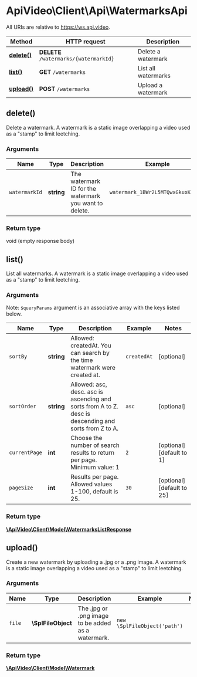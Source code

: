 # ApiVideo\Client\Api\WatermarksApi

All URIs are relative to https://ws.api.video.

Method | HTTP request | Description
------------- | ------------- | -------------
[**delete()**](WatermarksApi.md#delete) | **DELETE** `/watermarks/{watermarkId}` | Delete a watermark
[**list()**](WatermarksApi.md#list) | **GET** `/watermarks` | List all watermarks
[**upload()**](WatermarksApi.md#upload) | **POST** `/watermarks` | Upload a watermark


## delete()


Delete a watermark. A watermark is a static image overlapping a video used as a \"stamp\" to limit leetching.


### Arguments



Name | Type | Description  | Example | Notes
------------- | ------------- | ------------- | ------------- | -------------
 `watermarkId` | **string**| The watermark ID for the watermark you want to delete. | `watermark_1BWr2L5MTQwxGkuxKjzh6i` |




### Return type

void (empty response body)




## list()


List all watermarks. A watermark is a static image overlapping a video used as a \"stamp\" to limit leetching.


### Arguments





Note: `$queryParams` argument is an associative array with the keys listed below.

Name | Type | Description  | Example | Notes
------------- | ------------- | ------------- | ------------- | -------------
 `sortBy` | **string**| Allowed: createdAt. You can search by the time watermark were created at. | `createdAt` | [optional]
 `sortOrder` | **string**| Allowed: asc, desc. asc is ascending and sorts from A to Z. desc is descending and sorts from Z to A. | `asc` | [optional]
 `currentPage` | **int**| Choose the number of search results to return per page. Minimum value: 1 | `2` | [optional] [default to 1]
 `pageSize` | **int**| Results per page. Allowed values 1-100, default is 25. | `30` | [optional] [default to 25]






### Return type

[**\ApiVideo\Client\Model\WatermarksListResponse**](../Model/WatermarksListResponse.md)




## upload()


Create a new watermark by uploading a .jpg or a .png image. A watermark is a static image overlapping a video used as a \"stamp\" to limit leetching.


### Arguments



Name | Type | Description  | Example | Notes
------------- | ------------- | ------------- | ------------- | -------------
 `file` | **\SplFileObject**| The .jpg or .png image to be added as a watermark. | `new \SplFileObject('path')` |




### Return type

[**\ApiVideo\Client\Model\Watermark**](../Model/Watermark.md)



